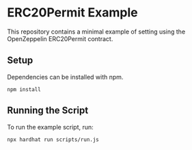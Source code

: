 # ERC20Permit Example

This repository contains a minimal example of setting using the OpenZeppelin ERC20Permit contract.

## Setup
Dependencies can be installed with npm.
```
npm install
```

## Running the Script
To run the example script, run:
```
npx hardhat run scripts/run.js
```
